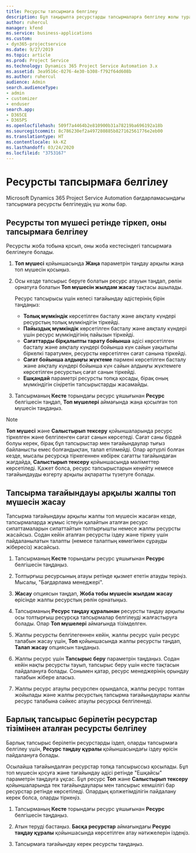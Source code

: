 ```yaml
---
title: Ресурсты тапсырмаға белгілеу
description: Бұл тақырыпта ресурстарды тапсырмаларға белгілеу жолы туралы ақпарат берілген.
author: ruhercul
manager: kfend
ms.service: business-applications
ms.custom:
- dyn365-projectservice
ms.date: 9/27/2019
ms.topic: article
ms.prod: Project Service
ms.technology: Dynamics 365 Project Service Automation 3.x
ms.assetid: 3ea9516c-0276-4e30-b308-f792f64d608b
ms.author: ruhercul
audience: Admin
search.audienceType:
- admin
- customizer
- enduser
search.app:
- D365CE
- D365PS
ms.openlocfilehash: 509f7a4464b2e810900b31a78219ba696192a18b
ms.sourcegitcommit: 8c786230ef2a497280885b827162561776e2eb00
ms.translationtype: HT
ms.contentlocale: kk-KZ
ms.lasthandoff: 03/24/2020
ms.locfileid: "3753167"
---
```

# <a name="assign-a-resource-to-a-task"></a>Ресурсты тапсырмаға белгілеу

Microsoft Dynamics 365 Project Service Automation бағдарламасындағы тапсырмаға ресурсты белгілеудің үш жолы бар.

## <a name="book-a-resource-as-a-team-member-and-then-assign-the-resource-to-a-task"></a>Ресурсты топ мүшесі ретінде тіркеп, оны тапсырмаға белгілеу

Ресурсты жоба тобына қосып, оны жоба кестесіндегі тапсырмаға белгілеуге болады.

1. **Топ мүшесі** қойыншасында **Жаңа** параметрін таңдау арқылы жаңа топ мүшесін қосыңыз. 

2. Осы кезде тапсырыс беруге болатын ресурс атауын таңдап, рөлін орнатуға болатын **Топ мүшесін жылдам жасау** тақтасы ашылады. 

    Ресурс тапсырысы үшін келесі тағайындау әдістерінің бірін таңдаңыз:

    - **Толық мүмкіндік** көрсетілген басталу және аяқталу күндері ресурстың толық мүмкіндігін тіркейді.
    - **Пайыздық мүмкіндік** көрсетілген басталу және аяқталу күндері үшін ресурс мүмкіндігінің пайызын тіркейді.
    - **Сағаттарды бірқалыпты тарату бойынша** әдісі көрсетілген басталу және аяқталу күндері бойынша күн сайын уақытылы біркелкі таратумен, ресурсты көрсетілген сағат санына тіркейді.
    - **Сағат бойынша алдыңғы жүктеме** пәрмені көрсетілген басталу және аяқталу күндері бойынша күн сайын алдыңғы жүктемеге көрсетілген ресурстың сағат санын тіркейді.
    - **Ешқандай** параметрі ресурсты топқа қосады, бірақ оның мүмкіндігін сіңіретін тапсырыстарды жасамайды.

3. Тапсырманың **Кесте** торындағы ресурс ұяшығынан **Ресурс** белгішесін таңдап, **Топ мүшелері** аймағында жаңа қосылған топ мүшесін таңдаңыз. 

> [!NOTE]
> **Топ мүшесі** және **Салыстырып тексеру** қойыншаларында ресурс тіркелген және белгіленген сағат санын көрсетеді. Сағат саны бірдей болуы керек, бірақ бұл тапсырыстар мен тағайындаулар тығыз байланысты емес болғандықтан, талап етілмейді. Олар әртүрлі болған кезде, мысалы ресурсқа тіркегеннен көбірек сағатты тағайындаған жағдайда, **Салыстырып тексеру** қойыншасында мәліметтер көрсетіледі. Қажет болса, ресурс тапсырыстарын кеңейту немесе тағайындауды өзгерту арқылы ақпаратты түзетуге болады.

## <a name="create-a-generic-team-member-through-task-assignment"></a>Тапсырма тағайындауы арқылы жалпы топ мүшесін жасау

Тапсырма тағайындауы арқылы жалпы топ мүшесін жасаған кезде, тапсырмаларда жұмыс істеуін қалайтын аталған ресурс сипаттамаларын сипаттайтын толтырғышты немесе жалпы ресурсты жасайсыз. Содан кейін аталған ресурсты іздеу және тіркеу үшін пайдаланылатын талапты (немесе талаптың көмегімен сұрауды жібересіз) жасайсыз.

1. Тапсырманың **Кесте** торындағы ресурс ұяшығынан **Ресурс** белгішесін таңдаңыз.

2. Толтырғыш ресурсының атауы ретінде қызмет ететін атауды теріңіз. Мысалы, "Бағдарлама менеджері".

3. **Жасау** опциясын таңдап, **Жоба тобы мүшесін жылдам жасау** өрісінде жалпы ресурстың рөлін орнатыңыз.

4. Тапсырманың **Ресурс таңдау құралынан** ресурсты таңдау арқылы осы толтырғыш ресурсқа тапсырмалар белгілеуді жалғастыруға болады. Олар **Топ мүшелері** аймағында тізімделген.

5. Жалпы ресурсты белгілегеннен кейін, жалпы ресурс үшін ресурс талабын жасау үшін, **Топ** қойыншасында жалпы ресурсты таңдап, **Талап жасау** опциясын таңдаңыз.

6. Жалпы ресурс үшін **Тапсырыс беру** параметрін таңдаңыз. Содан кейін нақты ресурсты тауып, тапсырыс беру үшін кесте тақтасын пайдалануға болады. Сонымен қатар, ресурс менеджерінің орындау талабын жібере аласыз.

7. Жалпы ресурс атаулы ресурспен орындалса, жалпы ресурс топтан жойылады және жалпы ресурстың тапсырма тағайындаулары жалпы ресурс талабына сәйкес атаулы ресурсқа белгіленеді.

## <a name="assign-a-named-resource-from-the-list-of-all-bookable-resources"></a>Барлық тапсырыс берілетін ресурстар тізімінен аталған ресурсты белгілеу

Барлық тапсырыс берілетін ресурстарды іздеп, оларды тапсырмаға белгілеу үшін, **Ресурс таңдау құралы** қойыншасындағы іздеу өрісін пайдалануға болады.

Осылайша тағайындалған ресурстар топқа тапсырыссыз қосылады. Бұл топ мүшесін қосуға және тағайындау әдісі ретінде "Ешқайсы" параметрін таңдауға ұқсас. Бұл ресурс **Топ** және **Салыстырып тексеру** қойыншаларында тек тағайындаулары мен тапсырыс кемшілігі бар ресурстар ретінде көрсетіледі. Олардың қолжетімділігін пайдалану керек болса, оларды тіркеңіз.

1. Тапсырманың **Кесте** торындағы ресурс ұяшығынан **Ресурс** белгішесін таңдаңыз.

2. Атын теруді бастаңыз. **Басқа ресурстар** аймағындағы **Ресурс таңдау құралы** қойыншасында көрсетілген атау нәтижелерін іздеңіз.

3. Тапсырмаға тағайындау керек ресурсты таңдаңыз.

